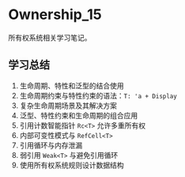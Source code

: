 # Ownership_15

所有权系统相关学习笔记。

## 学习总结

1. 生命周期、特性和泛型的结合使用
2. 生命周期约束与特性约束的语法：`T: 'a + Display`
3. 复杂生命周期场景及其解决方案
4. 泛型、特性约束和生命周期的组合应用
5. 引用计数智能指针 `Rc<T>` 允许多重所有权
6. 内部可变性模式与 `RefCell<T>`
7. 引用循环与内存泄漏
8. 弱引用 `Weak<T>` 与避免引用循环
9. 使用所有权系统规则设计数据结构 